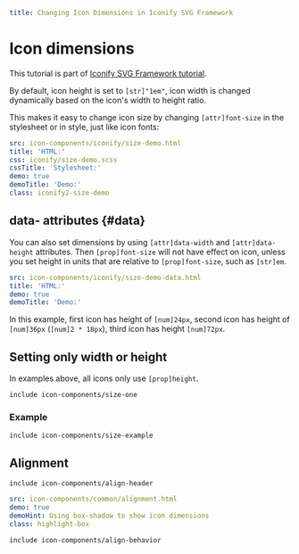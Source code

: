 ```yaml
title: Changing Icon Dimensions in Iconify SVG Framework
```

# Icon dimensions

This tutorial is part of [Iconify SVG Framework tutorial](./index.md).

By default, icon height is set to `[str]"1em"`, icon width is changed dynamically based on the icon's width to height ratio.

This makes it easy to change icon size by changing `[attr]font-size` in the stylesheet or in style, just like icon fonts:

```yaml
src: icon-components/iconify/size-demo.html
title: 'HTML:'
css: iconify/size-demo.scss
cssTitle: 'Stylesheet:'
demo: true
demoTitle: 'Demo:'
class: iconify2-size-demo
```

## data- attributes {#data}

You can also set dimensions by using `[attr]data-width` and `[attr]data-height` attributes. Then `[prop]font-size` will not have effect on icon, unless you set height in units that are relative to `[prop]font-size`, such as `[str]em`.

```yaml
src: icon-components/iconify/size-demo-data.html
title: 'HTML:'
demo: true
demoTitle: 'Demo:'
```

In this example, first icon has height of `[num]24px`, second icon has height of `[num]36px` (`[num]2 * 18px`), third icon has height `[num]72px`.

## Setting only width or height

In examples above, all icons only use `[prop]height`.

`include icon-components/size-one`

### Example

`include icon-components/size-example`

## Alignment

`include icon-components/align-header`

```yaml
src: icon-components/common/alignment.html
demo: true
demoHint: Using box-shadow to show icon dimensions
class: highlight-box
```

`include icon-components/align-behavior`
